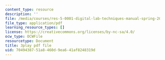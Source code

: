 ```yaml
---
content_type: resource
description: ''
file: /media/courses/res-5-0001-digital-lab-techniques-manual-spring-2007/7049438751a8460d9ea641af8248319d_HZFIdpThd-s.pdf
file_type: application/pdf
learning_resource_types: []
license: https://creativecommons.org/licenses/by-nc-sa/4.0/
ocw_type: OCWFile
resourcetype: Document
title: 3play pdf file
uid: 70494387-51a8-460d-9ea6-41af8248319d
---
```

